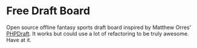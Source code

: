 Free Draft Board
================

Open source offline fantasy sports draft board inspired by Matthew Orres' [PHPDraft](https://bitbucket.org/mattheworres/phpdraft). It works but could use a lot of refactoring to be truly awesome. Have at it.
